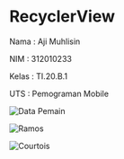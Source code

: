 # RecyclerView
Nama : Aji Muhlisin

NIM : 312010233

Kelas : TI.20.B.1

UTS : Pemograman Mobile


![Data Pemain](https://github.com/AjiMuhlisin/RecyclerView/assets/73072514/2743a4ce-10a6-4a4d-8051-26a8f5fa3529)

![Ramos](https://github.com/AjiMuhlisin/RecyclerView/assets/73072514/4f119ec1-d000-43f6-809a-8194e8b6baec)

![Courtois](https://github.com/AjiMuhlisin/RecyclerView/assets/73072514/8f9e3d9c-f4bb-4500-a76d-0c1004ab39ac)
